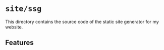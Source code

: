 # `site/ssg`

This directory contains the source code of the static site generator for my website.

## Features
